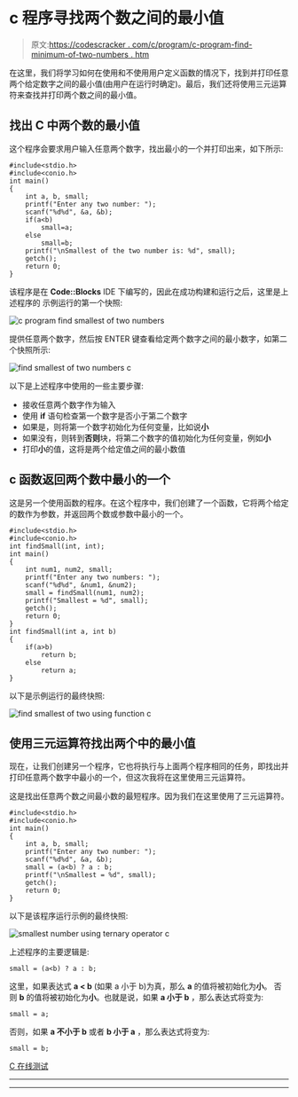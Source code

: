# c 程序寻找两个数之间的最小值

> 原文:[https://codescracker . com/c/program/c-program-find-minimum-of-two-numbers . htm](https://codescracker.com/c/program/c-program-find-smallest-of-two-numbers.htm)

在这里，我们将学习如何在使用和不使用用户定义函数的情况下，找到并打印任意两个给定数字之间的最小值(由用户在运行时确定)。最后，我们还将使用三元运算符来查找并打印两个数之间的最小值。

## 找出 C 中两个数的最小值

这个程序会要求用户输入任意两个数字，找出最小的一个并打印出来，如下所示:

```
#include<stdio.h>
#include<conio.h>
int main()
{
    int a, b, small;
    printf("Enter any two number: ");
    scanf("%d%d", &a, &b);
    if(a<b)
        small=a;
    else
        small=b;
    printf("\nSmallest of the two number is: %d", small);
    getch();
    return 0;
}
```

该程序是在 **Code::Blocks** IDE 下编写的，因此在成功构建和运行之后，这里是上述程序的 示例运行的第一个快照:

![c program find smallest of two numbers](../Images/7411e45758edb4cd9bf459c7cfa24dae.png)

提供任意两个数字，然后按 ENTER 键查看给定两个数字之间的最小数字，如第二个快照所示:

![find smallest of two numbers c](../Images/68be482fcee225f8842b5820a37ffe43.png)

以下是上述程序中使用的一些主要步骤:

*   接收任意两个数字作为输入
*   使用 **if** 语句检查第一个数字是否小于第二个数字
*   如果是，则将第一个数字初始化为任何变量，比如说**小**
*   如果没有，则转到**否则**块，将第二个数字的值初始化为任何变量，例如**小**
*   打印**小**的值，这将是两个给定值之间的最小数值

## c 函数返回两个数中最小的一个

这是另一个使用函数的程序。在这个程序中，我们创建了一个函数，它将两个给定的数作为参数，并返回两个数或参数中最小的一个。

```
#include<stdio.h>
#include<conio.h>
int findSmall(int, int);
int main()
{
    int num1, num2, small;
    printf("Enter any two numbers: ");
    scanf("%d%d", &num1, &num2);
    small = findSmall(num1, num2);
    printf("Smallest = %d", small);
    getch();
    return 0;
}
int findSmall(int a, int b)
{
    if(a>b)
        return b;
    else
        return a;
}
```

以下是示例运行的最终快照:

![find smallest of two using function c](../Images/83df66a25e34e073c86ee58c0ec28ea8.png)

## 使用三元运算符找出两个中的最小值

现在，让我们创建另一个程序，它也将执行与上面两个程序相同的任务，即找出并打印任意两个数字中最小的一个，但这次我将在这里使用三元运算符。

这是找出任意两个数之间最小数的最短程序。因为我们在这里使用了三元运算符。

```
#include<stdio.h>
#include<conio.h>
int main()
{
    int a, b, small;
    printf("Enter any two number: ");
    scanf("%d%d", &a, &b);
    small = (a<b) ? a : b;
    printf("\nSmallest = %d", small);
    getch();
    return 0;
}
```

以下是该程序运行示例的最终快照:

![smallest number using ternary operator c](../Images/7d89c885f7bc270dc78097afd4abd2f4.png)

上述程序的主要逻辑是:

```
small = (a<b) ? a : b;
```

这里，如果表达式 **a < b** (如果 a 小于 b)为真，那么 **a** 的值将被初始化为**小**。 否则 **b** 的值将被初始化为**小**。也就是说，如果 **a 小于 b** ，那么表达式将变为:

```
small = a;
```

否则，如果 **a 不小于 b** 或者 **b 小于 a** ，那么表达式将变为:

```
small = b;
```

[C 在线测试](/exam/showtest.php?subid=2)

* * *

* * *